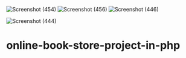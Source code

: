 ![Screenshot (454)](https://user-images.githubusercontent.com/87484675/162678666-92d26a38-be5f-4367-991c-0759ade63ae3.png)
![Screenshot (456)](https://user-images.githubusercontent.com/87484675/162678456-34d6df7f-1f17-49bd-9b0c-64acd199c867.png)
![Screenshot (446)](https://user-images.githubusercontent.com/87484675/162678291-e49b10b9-c480-44dd-9b36-bf4f24d0c754.png)

![Screenshot (444)](https://user-images.githubusercontent.com/87484675/162678072-3cb0d7c0-84c7-4448-b991-aed296af47ba.png)
# online-book-store-project-in-php
